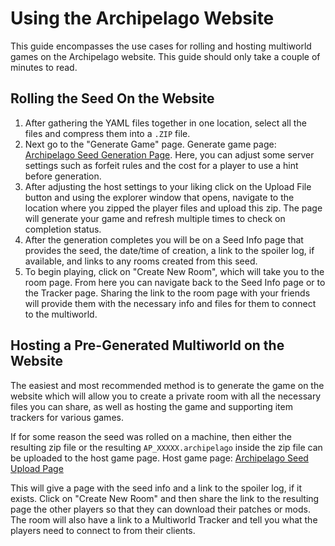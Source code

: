 # Using the Archipelago Website
This guide encompasses the use cases for rolling and hosting multiworld games on the Archipelago website. This guide should only take a couple of minutes to read.

## Rolling the Seed On the Website
1. After gathering the YAML files together in one location, select all the files and compress them into a `.ZIP` file. 
2. Next go to the "Generate Game" page. Generate game page: [Archipelago Seed Generation Page](https://archipelago.gg/generate). Here, you can adjust some server settings such as forfeit rules and the cost for a player to use a hint before generation. 
3. After adjusting the host settings to your liking click on the Upload File button and using the explorer window that opens, 
navigate to the location where you zipped the player files and upload this zip. The page will generate your game and refresh
multiple times to check on completion status. 
4. After the generation completes you will be on a Seed Info page that provides
the seed, the date/time of creation, a link to the spoiler log, if available, and links to any rooms created from this seed.
5. To begin playing, click on "Create New Room", which will take you to the room page. From here you can navigate back to the
Seed Info page or to the Tracker page. Sharing the link to the room page with your friends will provide them with the
necessary info and files for them to connect to the multiworld.

## Hosting a Pre-Generated Multiworld on the Website
The easiest and most recommended method is to generate the game on the website which will allow you to create a private
room with all the necessary files you can share, as well as hosting the game and supporting item trackers for various games. 

If for some reason the seed was rolled on a machine, then either the resulting zip file or the resulting `AP_XXXXX.archipelago`
inside the zip file can be uploaded to the host game page. Host game page: [Archipelago Seed Upload Page](https://archipelago.gg/uploads) 

This will give a page with the seed info and a 
link to the spoiler log, if it exists. Click on "Create New Room" and then share the link to the resulting page the other players 
so that they can download their patches or mods. The room will also have a link to a Multiworld Tracker and tell you 
what the players need to connect to from their clients.